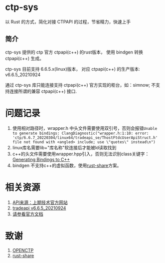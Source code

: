 # ctp-sys
以 Rust 的方式，简化对接 CTPAPI 的过程，节省精力，快速上手

## 简介
ctp-sys 提供的 ctp 官方 ctpapi(c++) 的rust版本， 使用 bindgen 转换 ctpapi(c++) 生成。

ctp-sys 目前支持 6.6.5.x(linux)版本， 对应 ctpapi(c++) 的生产版本: v6.6.5_20210924

通过 ctp-sys 库只能连接支持 ctpapi(c++) 官方实现的柜台，如：simnow; 不支持连接所谓的兼容 ctpapi(c++) 接口.

# 问题记录
1. 使用相对路径时，wrapper.h 中头文件需要使用双引号，否则会报错`Unable to generate bindings: ClangDiagnostic("wrapper.h:1:10: error: 'ctp/6.6.7_20220304/linux64/tradeapi_se/ThostFtdcUserApiStruct.h' file not found with <angled> include; use \"quotes\" instead\n")`
2. linux库名需要lib+"库名称"软连接后才能被ld读取找到
3. c++的头文件需要使用wrapper.hpp引入，否则无法识别class关键字：[Generating Bindings to C++](https://rust-lang.github.io/rust-bindgen/cpp.html)
4. bindgen 不支持c++的虚拟函数，使用[rust-share](https://github.com/mineralres/rust-share)方案。


# 相关资源
1. [API来源：上期技术官方网站](http://www.sfit.com.cn/5_2_DocumentDown_2.htm)
2. [tradeapi v6.6.5_20210924](http://www.sfit.com.cn/DocumentDown/api_3/5_2_2/v6.6.5_tradeapi.zip)
3. [请参看官方文档](http://www.sfit.com.cn/DocumentDown/api_3/5_2_2/6.6.5_APIInterfacedescription_0301.zip)

# 致谢
1. [OPENCTP](https://github.com/openctp/openctp/tree/master/6.6.9_20220920)
2. [rust-share](https://github.com/mineralres/rust-share)
